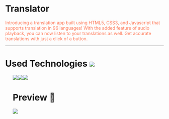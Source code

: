 <h1>
 Translator
</h1>
<p style="color: #FF7A59">
Introducing a translation app built using HTML5, CSS3, and Javascript that supports translation in 96 languages! With the added feature of audio playback, you can now listen to your translations as well. Get accurate translations with just a click of a button.

<p>
<hr>
<h1>Used Technologies <img src="https://www.shareicon.net/data/32x32/2015/11/13/671566_tools_512x512.png"></h1>
<ul>
<img src="https://www.shareicon.net/data/64x64/2015/08/03/79381_html_512x512.png"><img src="https://www.shareicon.net/data/64x64/2015/08/31/93779_css3_512x512.png"><img src="https://www.shareicon.net/data/64x64/2016/12/19/863723_code_512x512.png"

<hr>
<h1>
 Preview 🎥
</h1>

<img src="preview.gif">
